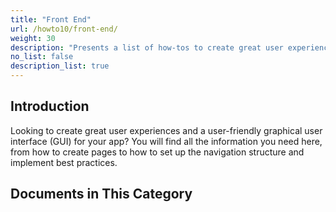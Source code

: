 ```yaml
---
title: "Front End"
url: /howto10/front-end/
weight: 30
description: "Presents a list of how-tos to create great user experiences and a user-friendly graphical user interface (GUI) for your app."
no_list: false
description_list: true
---
```


## Introduction 

Looking to create great user experiences and a user-friendly graphical user interface (GUI) for your app? You will find all the information you need here, from how to create pages to how to set up the navigation structure and implement best practices.

## Documents in This Category
